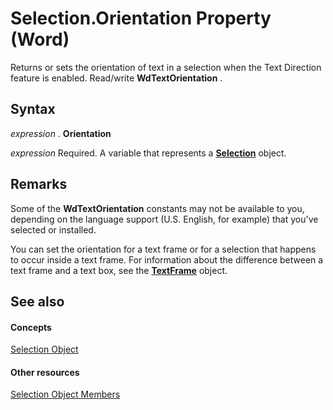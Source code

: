 
# Selection.Orientation Property (Word)

Returns or sets the orientation of text in a selection when the Text Direction feature is enabled. Read/write  **WdTextOrientation** .


## Syntax

 _expression_ . **Orientation**

 _expression_ Required. A variable that represents a **[Selection](7b574a91-c33e-ecfd-6783-6b7528b2ed8f.md)** object.


## Remarks

Some of the  **WdTextOrientation** constants may not be available to you, depending on the language support (U.S. English, for example) that you've selected or installed.

You can set the orientation for a text frame or for a selection that happens to occur inside a text frame. For information about the difference between a text frame and a text box, see the  **[TextFrame](46f7e410-80d9-9fe9-2224-488b623f8592.md)** object.


## See also


#### Concepts


[Selection Object](7b574a91-c33e-ecfd-6783-6b7528b2ed8f.md)
#### Other resources


[Selection Object Members](71e67a43-d40a-ad9a-8ef2-c5c487733e0d.md)
